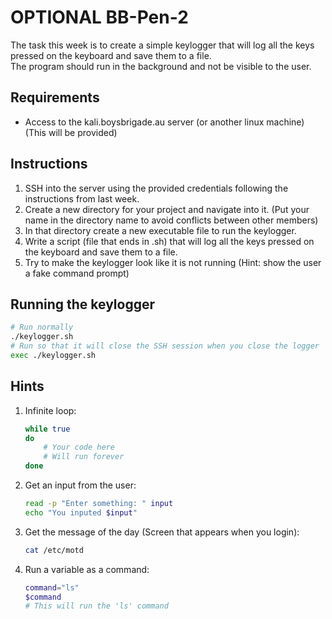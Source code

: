 # OPTIONAL BB-Pen-2

The task this week is to create a simple keylogger that will log all the keys pressed on the keyboard and save them to a file.  
The program should run in the background and not be visible to the user.  

## Requirements
- Access to the kali.boysbrigade.au server (or another linux machine) (This will be provided)

## Instructions
1. SSH into the server using the provided credentials following the instructions from last week.
2. Create a new directory for your project and navigate into it. (Put your name in the directory name to avoid conflicts between other members)
3. In that directory create a new executable file to run the keylogger.
4. Write a script (file that ends in .sh) that will log all the keys pressed on the keyboard and save them to a file.
5. Try to make the keylogger look like it is not running (Hint: show the user a fake command prompt)

## Running the keylogger
```sh
# Run normally
./keylogger.sh
# Run so that it will close the SSH session when you close the logger
exec ./keylogger.sh
```

## Hints
1. Infinite loop:
    ```sh
    while true
    do
        # Your code here
        # Will run forever
    done
    ```
2. Get an input from the user:
    ```sh
    read -p "Enter something: " input
    echo "You inputed $input"
    ```
3. Get the message of the day (Screen that appears when you login):
    ```sh
    cat /etc/motd
    ```
4. Run a variable as a command:
    ```sh
    command="ls"
    $command
    # This will run the 'ls' command
    ```